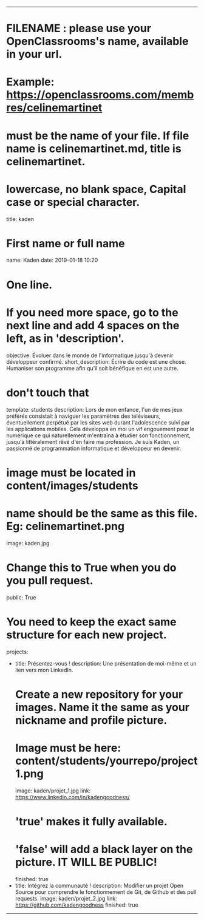 ---

# FILENAME : please use your OpenClassrooms's name, available in your url.
# Example: https://openclassrooms.com/membres/celinemartinet
# must be the name of your file. If file name is celinemartinet.md, title is celinemartinet.
# lowercase, no blank space, Capital case or special character.
title: kaden

# First name or full name
name: Kaden
date: 2019-01-18 10:20

# One line.
# If you need more space, go to the next line and add 4 spaces on the left, as in 'description'.
objective: Évoluer dans le monde de l'informatique jusqu'à devenir développeur confirmé.
short_description: Écrire du code est une chose. Humaniser son programme afin qu’il soit bénéfique en est une autre.

# don't touch that
template: students
description:
    Lors de mon enfance, l'un de mes jeux préférés consistait à naviguer
    les paramètres des téléviseurs, éventuellement perpétué par les sites web
    durant l'adolescence suivi par les applications mobiles. Cela développa en moi un vif engouement
    pour le numérique ce qui naturellement m'entraîna à étudier son fonctionnement,
    jusqu'à littéralement rêvé d'en faire ma profession.
    Je suis Kaden, un passionné de programmation informatique et développeur en devenir.

# image must be located in content/images/students
# name should be the same as this file. Eg: celinemartinet.png
image: kaden.jpg

# Change this to True when you do you pull request.
public: True

# You need to keep the exact same structure for each new project.
projects:
  - title: Présentez-vous !
    description: Une présentation de moi-même et un lien vers mon LinkedIn.
    # Create a new repository for your images. Name it the same as your nickname and profile picture.
    # Image must be here: content/students/yourrepo/project1.png
    image: kaden/projet_1.jpg
    link: https://www.linkedin.com/in/kadengoodness/
    # 'true' makes it fully available.
    # 'false' will add a black layer on the picture. IT WILL BE PUBLIC!
    finished: true
  - title: Intégrez la communauté !
    description: Modifier un projet Open Source pour comprendre le fonctionnement de Git, de Github et des pull requests. 
    image: kaden/projet_2.jpg
    link: https://github.com/kadengoodness
    finished: true

---